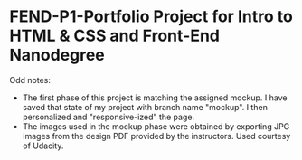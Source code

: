 # FEND-P1-Portfolio  Project for Intro to HTML & CSS and Front-End Nanodegree

Odd notes:
- The first phase of this project is matching the assigned mockup. I have saved that
  state of my project with branch name "mockup". I then personalized and "responsive-ized" 
  the page.
- The images used in the mockup phase were obtained by exporting JPG images from the 
  design PDF provided by the instructors. Used courtesy of Udacity.